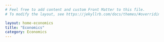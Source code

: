 ```yaml
---
# Feel free to add content and custom Front Matter to this file.
# To modify the layout, see https://jekyllrb.com/docs/themes/#overriding-theme-defaults

layout: home-economics
title: "Economics"
category: Economics
---
```

